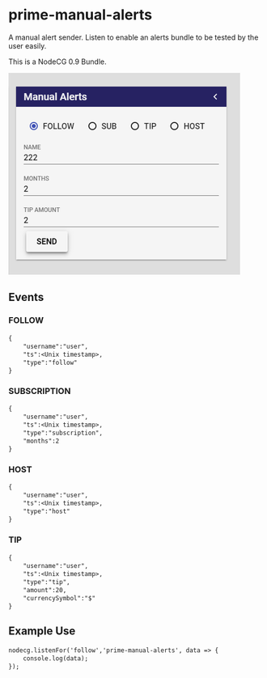 # prime-manual-alerts
A manual alert sender. Listen to enable an alerts bundle to be tested by the user easily.

This is a NodeCG 0.9 Bundle.

![](img/demo.png)

## Events

### FOLLOW 

``` 
{
	"username":"user",
	"ts":<Unix timestamp>,
	"type":"follow"
}
```

### SUBSCRIPTION

``` 
{
	"username":"user",
	"ts":<Unix timestamp>,
	"type":"subscription",
	"months":2
}
```

### HOST
``` 
{
	"username":"user",
	"ts":<Unix timestamp>,
	"type":"host"
}
```

### TIP

``` 
{
	"username":"user",
	"ts":<Unix timestamp>,
	"type":"tip",
	"amount":20,
	"currencySymbol":"$"
}
```

## Example Use

```
nodecg.listenFor('follow','prime-manual-alerts', data => {
	console.log(data);
});
